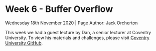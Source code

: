 # Week 6 - Buffer Overflow
Wednesday 18th November 2020 | Page Author: Jack Orcherton

This week we had a guest lecture by Dan, a senior lecturer at Coventry University. To view his materials and challenges, please visit [Coventry University GitHub](https://github.coventry.ac.uk/aa9863/ComsecStack).